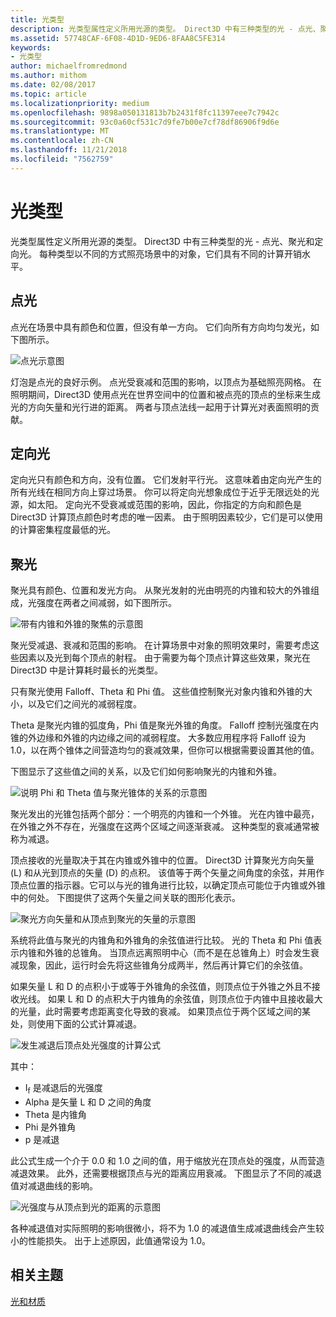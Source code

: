 ```yaml
---
title: 光类型
description: 光类型属性定义所用光源的类型。 Direct3D 中有三种类型的光 - 点光、聚光和定向光。
ms.assetid: 57748CAF-6F08-4D1D-9ED6-8FAA8C5FE314
keywords:
- 光类型
author: michaelfromredmond
ms.author: mithom
ms.date: 02/08/2017
ms.topic: article
ms.localizationpriority: medium
ms.openlocfilehash: 9898a050131813b7b2431f8fc11397eee7c7942c
ms.sourcegitcommit: 93c0a60cf531c7d9fe7b00e7cf78df86906f9d6e
ms.translationtype: MT
ms.contentlocale: zh-CN
ms.lasthandoff: 11/21/2018
ms.locfileid: "7562759"
---
```

# <a name="light-types"></a>光类型


光类型属性定义所用光源的类型。 Direct3D 中有三种类型的光 - 点光、聚光和定向光。 每种类型以不同的方式照亮场景中的对象，它们具有不同的计算开销水平。

## <a name="span-idpointlightspanspan-idpointlightspanspan-idpointlightspanpoint-light"></a><span id="Point_Light"></span><span id="point_light"></span><span id="POINT_LIGHT"></span>点光


点光在场景中具有颜色和位置，但没有单一方向。 它们向所有方向均匀发光，如下图所示。

![点光示意图](images/ptlight.png)

灯泡是点光的良好示例。 点光受衰减和范围的影响，以顶点为基础照亮网格。 在照明期间，Direct3D 使用点光在世界空间中的位置和被点亮的顶点的坐标来生成光的方向矢量和光行进的距离。 两者与顶点法线一起用于计算光对表面照明的贡献。

## <a name="span-iddirectionallightspanspan-iddirectionallightspanspan-iddirectionallightspandirectional-light"></a><span id="Directional_Light"></span><span id="directional_light"></span><span id="DIRECTIONAL_LIGHT"></span>定向光


定向光只有颜色和方向，没有位置。 它们发射平行光。 这意味着由定向光产生的所有光线在相同方向上穿过场景。 你可以将定向光想象成位于近乎无限远处的光源，如太阳。 定向光不受衰减或范围的影响，因此，你指定的方向和颜色是 Direct3D 计算顶点颜色时考虑的唯一因素。 由于照明因素较少，它们是可以使用的计算密集程度最低的光。

## <a name="span-idspotlightspanspan-idspotlightspanspan-idspotlightspanspotlight"></a><span id="SpotLight"></span><span id="spotlight"></span><span id="SPOTLIGHT"></span>聚光


聚光具有颜色、位置和发光方向。 从聚光发射的光由明亮的内锥和较大的外锥组成，光强度在两者之间减弱，如下图所示。

![带有内锥和外锥的聚焦的示意图](images/spotlt.png)

聚光受减退、衰减和范围的影响。 在计算场景中对象的照明效果时，需要考虑这些因素以及光到每个顶点的射程。 由于需要为每个顶点计算这些效果，聚光在 Direct3D 中是计算耗时最长的光类型。

只有聚光使用 Falloff、Theta 和 Phi 值。 这些值控制聚光对象内锥和外锥的大小，以及它们之间光的减弱程度。

Theta 是聚光内锥的弧度角，Phi 值是聚光外锥的角度。 Falloff 控制光强度在内锥的外边缘和外锥的内边缘之间的减弱程度。 大多数应用程序将 Falloff 设为 1.0，以在两个锥体之间营造均匀的衰减效果，但你可以根据需要设置其他的值。

下图显示了这些值之间的关系，以及它们如何影响聚光的内锥和外锥。

![说明 Phi 和 Theta 值与聚光锥体的关系的示意图](images/spotlt2.png)

聚光发出的光锥包括两个部分：一个明亮的内锥和一个外锥。 光在内锥中最亮，在外锥之外不存在，光强度在这两个区域之间逐渐衰减。 这种类型的衰减通常被称为减退。

顶点接收的光量取决于其在内锥或外锥中的位置。 Direct3D 计算聚光方向矢量 (L) 和从光到顶点的矢量 (D) 的点积。 该值等于两个矢量之间角度的余弦，并用作顶点位置的指示器。它可以与光的锥角进行比较，以确定顶点可能位于内锥或外锥中的何处。 下图提供了这两个矢量之间关联的图形化表示。

![聚光方向矢量和从顶点到聚光的矢量的示意图](images/spotalg1.png)

系统将此值与聚光的内锥角和外锥角的余弦值进行比较。 光的 Theta 和 Phi 值表示内锥和外锥的总锥角。 当顶点远离照明中心（而不是在总锥角上）时会发生衰减现象，因此，运行时会先将这些锥角分成两半，然后再计算它们的余弦值。

如果矢量 L 和 D 的点积小于或等于外锥角的余弦值，则顶点位于外锥之外且不接收光线。 如果 L 和 D 的点积大于内锥角的余弦值，则顶点位于内锥中且接收最大的光量，此时需要考虑距离变化导致的衰减。 如果顶点位于两个区域之间的某处，则使用下面的公式计算减退。

![发生减退后顶点处光强度的计算公式](images/falloff.png)

其中：

-   I<sub>f</sub> 是减退后的光强度
-   Alpha 是矢量 L 和 D 之间的角度
-   Theta 是内锥角
-   Phi 是外锥角
-   p 是减退

此公式生成一个介于 0.0 和 1.0 之间的值，用于缩放光在顶点处的强度，从而营造减退效果。 此外，还需要根据顶点与光的距离应用衰减。 下图显示了不同的减退值对减退曲线的影响。

![光强度与从顶点到光的距离的示意图](images/fallgraf.png)

各种减退值对实际照明的影响很微小，将不为 1.0 的减退值生成减退曲线会产生较小的性能损失。 出于上述原因，此值通常设为 1.0。

## <a name="span-idrelated-topicsspanrelated-topics"></a><span id="related-topics"></span>相关主题


[光和材质](lights-and-materials.md)

 

 




